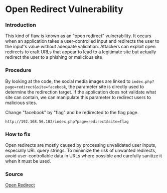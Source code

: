 # Open Redirect Vulnerability

### Introduction

This kind of flaw is known as an "open redirect" vulnerability. It occurs when an application takes a user-controlled input and redirects the user to the input's value without adequate validation. Attackers can exploit open redirects to craft URLs that appear to lead to a legitimate site but actually redirect the user to a phishing or malicious site

### Procedure

By looking at the code, the social media images are linked to ``index.php?page=redirect&site=facebook``, the parameter site is directly used to determine the redirection target. If the application does not validate what site can contain, we can manipulate this parameter to redirect users to malicious sites.

Change "facebook" by "flag" and be redirected to the flag page.

``http://192.168.56.102/index.php?page=redirect&site=flag``

### How to fix

Open redirects are mostly caused by processing unvalidated user inputs, especially URL query strings. To minimize the risk of unwanted redirects, avoid user-controllable data in URLs where possible and carefully sanitize it when it must be used.

### Source
[Open Redirect](https://cheatsheetseries.owasp.org/cheatsheets/Unvalidated_Redirects_and_Forwards_Cheat_Sheet.html)
